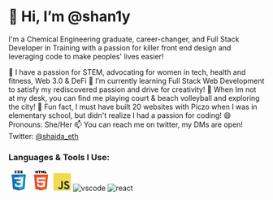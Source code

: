 <h1>👋 Hi, I’m @shan1y</h1>

I'm a Chemical Engineering graduate, career-changer, and Full Stack Developer in Training with a passion for killer front end design and leveraging code to make peoples' lives easier!

💖 I have a passion for STEM, advocating for women in tech, health and fitness, Web 3.0 & DeFi
🌱 I’m currently learning Full Stack Web Development to satisfy my rediscovered passion and drive for creativity!
🌟 When Im not at my desk, you can find me playing court & beach volleyball and exploring the city! 
👀 Fun fact, I must have built 20 websites with Piczo when I was in elementary school, but didn't realize I had a passion for coding!
😄 Pronouns: She/Her
📫 You can reach me on twitter, my DMs are open! Twitter: [@shaida_eth](https://twitter.com/shaida_eth)

<h3>Languages & Tools I Use:</h3>
<p><img src="https://raw.githubusercontent.com/devicons/devicon/master/icons/css3/css3-original-wordmark.svg" alt="css3" width="40" height="40"/>
<img src="https://raw.githubusercontent.com/devicons/devicon/master/icons/html5/html5-original-wordmark.svg" alt="html5" width="40" height="40"/>
<img src="https://raw.githubusercontent.com/devicons/devicon/master/icons/javascript/javascript-original.svg" alt="javascript" width="35" height="35"/>
<img src="https://cdn.jsdelivr.net/gh/devicons/devicon/icons/vscode/vscode-original.svg" alt="vscode" width="35" height="35"/>
<img src="https://cdn.jsdelivr.net/gh/devicons/devicon/icons/react/react-original.svg" alt="react" width="37" height="37" />
          

